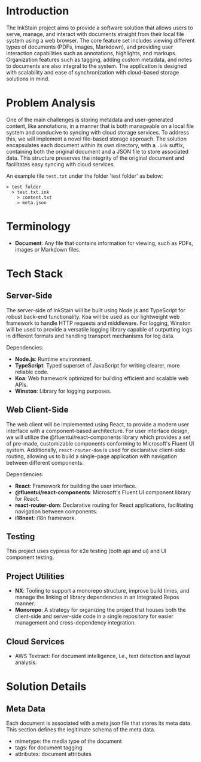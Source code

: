 # Introduction

The InkStain project aims to provide a software solution that allows users to serve, manage, and interact with documents straight from their local file system using a web browser. The core feature set includes viewing different types of documents (PDFs, images, Markdown), and providing user interaction capabilities such as annotations, highlights, and markups. Organization features such as tagging, adding custom metadata, and notes to documents are also integral to the system. The application is designed with scalability and ease of synchronization with cloud-based storage solutions in mind.

# Problem Analysis

One of the main challenges is storing metadata and user-generated content, like annotations, in a manner that is both manageable on a local file system and conducive to syncing with cloud storage services. To address this, we will implement a novel file-based storage approach. The solution encapsulates each document within its own directory, with a `.ink` suffix, containing both the original document and a JSON file to store associated data. This structure preserves the integrity of the original document and facilitates easy syncing with cloud services.

An example file `test.txt` under the folder 'test folder' as below:

```
> test folder
  > test.txt.ink
    > content.txt
    > meta.json
```

# Terminology

- **Document**: Any file that contains information for viewing, such as PDFs, images or Markdown files.

# Tech Stack

## Server-Side

The server-side of InkStain will be built using Node.js and TypeScript for robust back-end functionality. Koa will be used as our lightweight web framework to handle HTTP requests and middleware. For logging, Winston will be used to provide a versatile logging library capable of outputting logs in different formats and handling transport mechanisms for log data.

Dependencies:

- **Node.js**: Runtime environment.
- **TypeScript**: Typed superset of JavaScript for writing clearer, more reliable code.
- **Koa**: Web framework optimized for building efficient and scalable web APIs.
- **Winston**: Library for logging purposes.

## Web Client-Side

The web client will be implemented using React, to provide a modern user interface with a component-based architecture. For user interface design, we will utilize the @fluentui/react-components library which provides a set of pre-made, customizable components conforming to Microsoft's Fluent UI system. Additionally, `react-router-dom` is used for declarative client-side routing, allowing us to build a single-page application with navigation between different components.

Dependencies:

- **React**: Framework for building the user interface.
- **@fluentui/react-components**: Microsoft's Fluent UI component library for React.
- **react-router-dom**: Declarative routing for React applications, facilitating navigation between components.
- **i18next**: i18n framework.

## Testing

This project uses cypress for e2e testing (both api and ui) and UI component testing.

## Project Utilities

- **NX**: Tooling to support a monorepo structure, improve build times, and manage the linking of library dependencies in an Integrated Repos manner.
- **Monorepo**: A strategy for organizing the project that houses both the client-side and server-side code in a single repository for easier management and cross-dependency integration.

## Cloud Services

- AWS Textract: For document intelligence, i.e., text detection and layout analysis.

# Solution Details

## Meta Data

Each document is associated with a meta.json file that stores its meta data. This section defines the legitimate schema of the meta data.

- mimetype: the media type of the document
- tags: for document tagging
- attributes: document attributes
